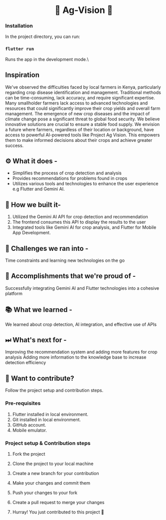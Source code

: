 <h1 align="center"> 🌾 Ag-Vision 🌾 </h1>


### Installation

In the project directory, you can run:

### `flutter run`

Runs the app in the development mode.\

## Inspiration
We've observed the difficulties faced by local farmers in Kenya, particularly regarding crop disease identification and management. Traditional methods can be time-consuming, lack accuracy, and require significant expertise.
Many smallholder farmers lack access to advanced technologies and resources that could significantly improve their crop yields and overall farm management.
The emergence of new crop diseases and the impact of climate change pose a significant threat to global food security. We believe innovative solutions are crucial to ensure a stable food supply.
We envision a future where farmers, regardless of their location or background, have access to powerful AI-powered tools like Project Ag Vision. This empowers them to make informed decisions about their crops and achieve greater success.

<div id="#usecase">

## ⚙ What it does - 
- Simplifies the process of crop detection and analysis
- Provides recommendations for problems found in crops
- Utilizes various tools and technologies to enhance the user experience e.g Flutter and Gemini AI.

## 🔧 How we built it-
1. Utilized the Gemini AI API for crop detection and recommendation
2. The frontend consumes this API to display the results to the user
3. Integrated tools like Gemini AI for crop analysis, and Flutter for Mobile App Development.

## 💪 Challenges we ran into -
Time constraints and learning new technologies on the go

## 📌 Accomplishments that we're proud of -
Successfully integrating Gemini AI and Flutter technologies into a cohesive platform

## 📚 What we learned -
We learned about crop detection, AI integration, and effective use of APIs

## ⏭ What's next for -
Improving the recommendation system and adding more features for crop analysis
Adding more information to the knowledge base to increase detection efficiency

## 🙌 Want to contribute?
Follow the project setup and contribution steps.

### Pre-requisites

1. Flutter installed in local environment.
2. Git installed in local environment.
3. GitHub account.
4. Mobile emulator.

### Project setup & Contribution steps

1. Fork the project
2. Clone the project to your local machine
3. Create a new branch for your contribution
4. Make your changes and commit them
5. Push your changes to your fork
6. Create a pull request to merge your changes

7. Hurray! You just contributed to this project 🎉
